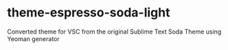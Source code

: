 # theme-espresso-soda-light
Converted theme for VSC from the original Sublime Text Soda Theme using Yeoman generator
